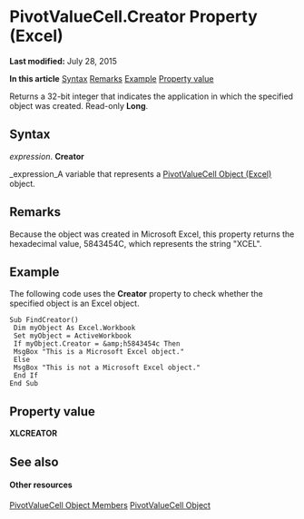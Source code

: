 
# PivotValueCell.Creator Property (Excel)

 **Last modified:** July 28, 2015

 **In this article**
 [Syntax](#sectionSection0)
 [Remarks](#sectionSection1)
 [Example](#sectionSection2)
 [Property value](#sectionSection3)


Returns a 32-bit integer that indicates the application in which the specified object was created. Read-only  **Long**.


## Syntax
<a name="sectionSection0"> </a>

 _expression_. **Creator**

 _expression_A variable that represents a  [PivotValueCell Object (Excel)](1857160d-9eab-d026-ef7d-af6187c6490e.md) object.


## Remarks
<a name="sectionSection1"> </a>

Because the object was created in Microsoft Excel, this property returns the hexadecimal value, 5843454C, which represents the string "XCEL".


## Example
<a name="sectionSection2"> </a>

The following code uses the  **Creator** property to check whether the specified object is an Excel object.


```
Sub FindCreator() 
 Dim myObject As Excel.Workbook 
 Set myObject = ActiveWorkbook 
 If myObject.Creator = &amp;h5843454c Then 
 MsgBox "This is a Microsoft Excel object." 
 Else 
 MsgBox "This is not a Microsoft Excel object." 
 End If 
End Sub
```


## Property value
<a name="sectionSection3"> </a>

 **XLCREATOR**


## See also
<a name="sectionSection3"> </a>


#### Other resources


 [PivotValueCell Object Members](0b2458c3-b168-0bb1-762a-24c532f8fe7f.md)
 [PivotValueCell Object](1857160d-9eab-d026-ef7d-af6187c6490e.md)
